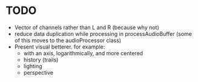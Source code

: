  # TODO

- Vector of channels rather than L and R (because why not)
- reduce data duplication while processing in processAudioBuffer (some of this moves to the audioProcessor class)
- Present visual betterer. for example:
  - with an axis, logarithmically, and more centered
  - history (trails)
  - lighting
  - perspective

